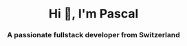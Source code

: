 <h1 align="center">Hi 👋, I'm Pascal</h1>
<h3 align="center">A passionate fullstack developer from Switzerland</h3>

